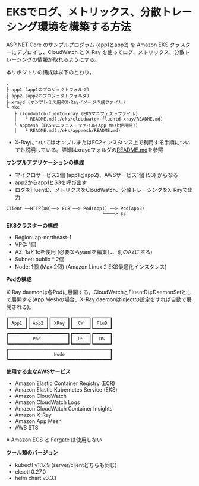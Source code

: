 # EKSでログ、メトリックス、分散トレーシング環境を構築する方法

ASP.NET Core のサンプルプログラム (app1とapp2) を Amazon EKS クラスターにデプロイし、CloudWatch と X-Ray を使ってログ、メトリックス、分散トレーシングの情報が取れるようにする。

本リポジトリの構成は以下のとおり。

```
.
├ app1 (app1のプロジェクトフォルダ)
├ app2 (app2のプロジェクトフォルダ)
├ xrayd (オンプレミス用のX-Rayイメージ作成ファイル)
└ eks
   ├ cloudwatch-fuentd-xray (EKSマニフェストファイル)
   │   └ README.md(./eks/cloudwatch-fluentd-xray/README.md)
   └ appmesh (EKSマニフェストファイル(App Mesh使用時))
   │   └ README.md(./eks/appmesh/README.md)
```

* X-RayについてはオンプレまたはEC2インスタンス上で利用する手順についても説明している。詳細はxraydフォルダの[README.md](./xrayd/README.md)を参照

**サンプルアプリケーションの構成**

* マイクロサービス2個 (app1とapp2)、AWSサービス1個 (S3) からなる
* app2からapp1とS3を呼び出す
* ログをFluentD、メトリクスをCloudWatch、分散トレーシングをX-Rayで出力

```
Client ──HTTP(80)──> ELB ──> Pod(App1) ──> Pod(App2)
                                    └────> S3
```

**EKSクラスターの構成**

* Region: ap-northeast-1
* VPC: 1個
* AZ: 1aと1cを使用 (必要ならyamlを編集し、別のAZにする)
* Subnet: public * 2個
* Node: 1個 (Max 2個) (Amazon Linux 2 EKS最適化インスタンス)

**Podの構成**

X-Ray daemonは各Podに展開する。CloudWatchとFluentDはDaemonSetとして展開する(App Meshの場合、X-Ray daemonはinjectの設定をすれば自動で展開される)。

```
┏━━━━━━┓┏━━━━━━┓┏━━━━━━┓┏━━━━━━┓┏━━━━━━┓
┃ App1 ┃┃ App2 ┃┃ XRay ┃┃  CW  ┃┃ FluD ┃
┗━━━━━━┛┗━━━━━━┛┗━━━━━━┛┗━━━━━━┛┗━━━━━━┛
┏━━━━━━━━━━━━━━━━━━━━━━┓┏━━━━━━┓┏━━━━━━┓
┃         Pod          ┃┃  DS  ┃┃  DS  ┃
┗━━━━━━━━━━━━━━━━━━━━━━┛┗━━━━━━┛┗━━━━━━┛
┏━━━━━━━━━━━━━━━━━━━━━━━━━━━━━━━━━━━━━━┓
┃                 Node                 ┃
┗━━━━━━━━━━━━━━━━━━━━━━━━━━━━━━━━━━━━━━┛
```

**使用する主なAWSサービス**

* Amazon Elastic Container Registry (ECR)
* Amazon Elastic Kubernetes Service (EKS)
* Amazon CloudWatch
* Amazon CloudWatch Logs
* Amazon CloudWatch Container Insights
* Amazon X-Ray
* Amazon App Mesh
* AWS STS

※ Amazon ECS と Fargate は使用しない

**ツール類のバージョン**

* kubectl v1.17.9 (server/clientどちらも同じ)
* eksctl 0.27.0
* helm chart v3.3.1